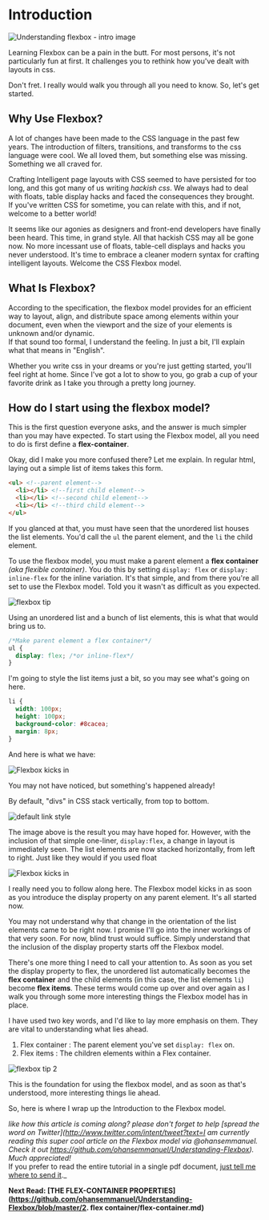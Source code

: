 # Introduction

![Understanding flexbox - intro image](http://i.imgur.com/CqAGAC5.jpg)

Learning Flexbox can be a pain in the butt. For most persons, it's not particularly fun at first. It challenges you to rethink how you've dealt with layouts in css. 

Don't fret. I really would walk you through all you need to know. So, let's get started.


## Why Use Flexbox?
A lot of changes have been made to the CSS language in the past few years. The introduction of filters, transitions, and transforms to the css language were cool. We all loved them, but something else was missing. Something we all craved for. 

Crafting Intelligent page layouts with CSS seemed to have persisted for too long, and this got many of us writing _hackish css_. We always had to deal with floats, table display hacks and faced the consequences they brought. If you've written CSS for sometime, you can relate with this, and if not, welcome to a better world!

It seems like our agonies as designers and front-end developers have finally been heard. This time, in grand style. All that hackish CSS may all be gone now. No more incessant use of floats, table-cell displays and hacks you never understood. It's time to embrace a cleaner modern syntax for crafting intelligent layouts. Welcome the CSS Flexbox model.

## What Is Flexbox?
According to the specification, the flexbox model provides for an efficient way to layout, align, and distribute space among elements within your document, even when the viewport and the size of your elements is unknown and/or dynamic.  
If that sound too formal, I understand the feeling. In just a bit, I'll explain what that means in "English".

Whether you write css in your dreams or you're just getting started, you'll feel right at home. Since I've got a lot to show to you, go grab a cup of your favorite drink as I take you through a pretty long journey. 


## How do I start using the flexbox model?
This is the first question everyone asks, and the answer is much simpler than you may have expected. To start using the Flexbox model, all you need to do is first define a **flex-container**.

Okay, did I make you more confused there? Let me explain. In regular html, laying out a simple list of items takes this form.

```html
<ul> <!--parent element-->
  <li></li> <!--first child element-->
  <li></li> <!--second child element-->
  <li></li> <!--third child element-->
</ul>
```
If you glanced at that, you must have seen that the unordered list houses the list elements. You'd call the ```ul``` the parent element, and the ```li``` the child element.

To use the flexbox model, you must make a parent element a **flex container** _(aka flexible container)_. You do this by setting `display: flex` or `display: inline-flex` for the inline variation. It's that simple, and from there you're all set to use the Flexbox model. Told you it wasn't as difficult as you expected.


![flexbox tip](http://i1064.photobucket.com/albums/u363/Ohans_Emmanuel/flexbox-article/flexbox-tip-1_zps6y7o7rc2.jpg)


Using an unordered list and a bunch of list elements, this is what that would bring us to.

```css
/*Make parent element a flex container*/
ul {
  display: flex; /*or inline-flex*/
}
```

I'm going to style the list items just a bit, so you may see what's going on here. 

```css
li {
  width: 100px;
  height: 100px;
  background-color: #8cacea;
  margin: 8px;
}

```
And here is what we have: 


![Flexbox kicks in](http://i1064.photobucket.com/albums/u363/Ohans_Emmanuel/flexbox-article/Screenshot_3_zpsytzach4m.png)


You may not have noticed, but something's happened already! 

By default, "divs" in CSS stack vertically, from top to bottom.


![default link style](http://i1064.photobucket.com/albums/u363/Ohans_Emmanuel/flexbox-article/Screenshot_2_zpsjvonxs0e.png)


The image above is the result you may have hoped for. However, with the inclusion of that simple one-liner, ```display:flex```, a change in layout is immediately seen. The list elements are now stacked horizontally, from left to right. Just like they would if you used float

![Flexbox kicks in](http://i1064.photobucket.com/albums/u363/Ohans_Emmanuel/flexbox-article/Screenshot_3_zpsytzach4m.png)

I really need you to follow along here. The Flexbox model kicks in as soon as you introduce the display property on any parent element. It's all started now.

You may not understand why that change in the orientation of the list elements came to be right now. I promise I'll go into the inner workings of that very soon. For now, blind trust would suffice. Simply understand that the inclusion of the display property starts off the Flexbox model.

There's one more thing I need to call your attention to. As soon as you set the display property to flex, the unordered list automatically becomes the **flex container** and the child elements (in this case, the list elements ```li```) become **flex items**. These terms would come up over and over again as I walk you through some more interesting  things the Flexbox model has in place.


I have used two key words, and I'd like to lay more emphasis on them. They are vital to understanding what lies ahead.

1. Flex container : The parent element you've set ```display: flex``` on.
2. Flex items : The children elements within a Flex container.


![flexbox tip 2](http://i1064.photobucket.com/albums/u363/Ohans_Emmanuel/flexbox-article/flexbox-tip-2_zpsgvnqmdhw.jpg)


This is the foundation for using the flexbox model, and as soon as that's understood, more interesting things lie ahead.

So, here is where I wrap up the Introduction to the Flexbox model.


_like how this article is coming along? please don't forget to help [spread the word on Twitter](http://www.twitter.com/intent/tweet?text=I am currently reading this super cool article on the Flexbox model via @ohansemmanuel. Check it out https://github.com/ohansemmanuel/Understanding-Flexbox). Much appreciated!_  
If you prefer to read the entire tutorial in a single pdf document, [just tell me where to send it](https://ohansemmanuel.typeform.com/to/zD5yI7)._

**Next Read: [THE FLEX-CONTAINER PROPERTIES](https://github.com/ohansemmanuel/Understanding-Flexbox/blob/master/2. flex container/flex-container.md)**

